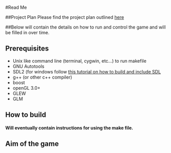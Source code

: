 #Read Me

##Project Plan
Please find the project plan outlined [here](https://github.com/MADAMULLAC/GAHM/blob/master/ProjectPlan.md "Project Plan")

##Below will contain the details on how to run and control the game and will be filled in over time.

## Prerequisites
- Unix like command line (terminal, cygwin, etc…) to run makefile
- GNU Autotools
- SDL2 (for windows follow [this tutorial on how to build and include SDL](http://www.libsdl.org/extras/win32/cygwin/README.txt "SDL windows Tutorial link")
- g++ (or other c++ compiler)
- boost
- openGL 3.0+
- GLEW
- GLM

## How to build
#### Will eventually contain instructions for using the make file.

## Aim of the game
